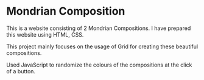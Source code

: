 # Mondrian Composition

This is a website consisting of 2 Mondrian Compositions.
I have prepared this website using HTML, CSS.

This project mainly focuses on the usage of Grid for creating these beautiful compositions.

Used JavaScript to randomize the colours of the compositions at the click of a button.
